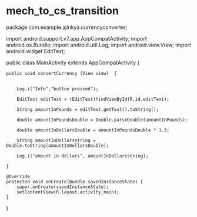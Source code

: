 # mech_to_cs_transition

package com.example.ajinkya.currencyconverter;

import android.support.v7.app.AppCompatActivity;
import android.os.Bundle;
import android.util.Log;
import android.view.View;
import android.widget.EditText;

public class MainActivity extends AppCompatActivity {

    public void convertCurrency (View view)  {


        Log.i("Info","button pressed");

        EditText editText = (EditText)findViewById(R.id.editText);

        String amountInPounds = editText.getText().toString();

        double amountInPoundsDouble = Double.parseDouble(amountInPounds);

        double amountInDollarsDouble = amountInPoundsDouble * 1.3;

        String amountInDollarsstring = Double.toString(amountInDollarsDouble);

        Log.i("amount in dollars", amountInDollarsstring);

    }

    @Override
    protected void onCreate(Bundle savedInstanceState) {
        super.onCreate(savedInstanceState);
        setContentView(R.layout.activity_main);
    }
}
